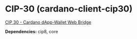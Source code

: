 # CIP-30 (cardano-client-cip30)

[CIP 30 - Cardano dApp-Wallet Web Bridge](https://cips.cardano.org/cips/cip30/) 

**Dependencies:** cip8, core
